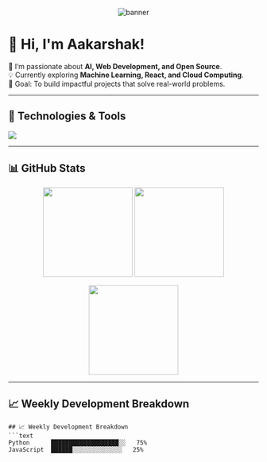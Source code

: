 <!-- Banner -->
<p align="center">
  <img src="https://i.pinimg.com/736x/3b/42/06/3b4206c06c458b474d62d7ca5cc89778.jpg" alt="banner" />
</p>

# 👋 Hi, I'm Aakarshak!  

🚀 I’m passionate about **AI, Web Development, and Open Source**.  
💡 Currently exploring **Machine Learning, React, and Cloud Computing**.  
🎯 Goal: To build impactful projects that solve real-world problems.  

---

## 🔧 Technologies & Tools  
<p align="left">
  <img src="https://skillicons.dev/icons?i=python,js,react,html,css,nodejs,git,github,linux,firebase,mongodb,c,cpp,java" />
</p>

---

## 📊 GitHub Stats  
<p align="center">
  <img src="https://github-readme-stats.vercel.app/api?username=Krishna-Kilrofkansa&show_icons=true&theme=radical" height="180"/>
  <img src="https://github-readme-stats.vercel.app/api/top-langs/?username=Krishna-Kilrofkansa&layout=compact&theme=radical" height="180"/>
</p>

<p align="center">
  <img src="https://github-readme-streak-stats.herokuapp.com/?user=Krishna-Kilrofkansa&theme=radical" height="180"/>
</p>

---

## 📈 Weekly Development Breakdown  
<!--START_SECTION:waka-->
```text
## 📈 Weekly Development Breakdown  
```text
Python      ███████████████████░░   75%  
JavaScript  ██████░░░░░░░░░░░░░░   25%  
